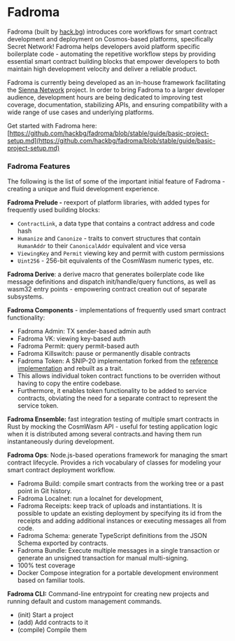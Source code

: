 # Fadroma

Fadroma (built by [hack.bg](https://hack.bg/)) introduces core workflows for smart contract development and deployment on Cosmos-based platforms, specifically Secret Network! Fadroma helps developers avoid platform specific boilerplate code - automating the repetitive workflow steps by providing essential smart contract building blocks that empower developers to both maintain high development velocity and deliver a reliable product.

Fadroma is currently being developed as an in-house framework facilitating the [Sienna Network](https://sienna.network/) project. In order to bring Fadroma to a larger developer audience, development hours are being dedicated to improving test coverage, documentation, stabilizing APIs, and ensuring compatibility with a wide range of use cases and underlying platforms.

Get started with Fadroma here: [https://github.com/hackbg/fadroma/blob/stable/guide/basic-project-setup.md](https://github.com/hackbg/fadroma/blob/stable/guide/basic-project-setup.md)

### Fadroma Features <a href="#fadroma-features" id="fadroma-features"></a>

The following is the list of some of the important initial feature of Fadroma - creating a unique and fluid development experience.

**Fadroma Prelude -** reexport of platform libraries, with added types for frequently used building blocks:

* `ContractLink`, a data type that contains a contract address and code hash
* `Humanize` and `Canonize` - traits to convert structures that contain `HumanAddr` to their `CanonicalAddr` equivalent and vice versa
* `ViewingKey` and `Permit` viewing key and permit with custom permissions
* `Uint256` - 256-bit equivalents of the CosmWasm numeric types, etc.

**Fadroma Derive**: a derive macro that generates boilerplate code like message definitions and dispatch init/handle/query functions, as well as wasm32 entry points - empowering contract creation out of separate subsystems.

**Fadroma Components** - implementations of frequently used smart contract functionality:

* Fadroma Admin: TX sender-based admin auth
* Fadroma VK: viewing key-based auth
* Fadroma Permit: query permit-based auth
* Fadroma Killswitch: pause or permanently disable contracts
* Fadroma Token: A SNIP-20 implementation forked from the [reference implementation](https://github.com/scrtlabs/snip20-reference-impl) and rebuilt as a trait.
* This allows individual token contract functions to be overriden without having to copy the entire codebase.
* Furthermore, it enables token functionality to be added to service contracts, obviating the need for a separate contract to represent the service token.

**Fadroma Ensemble:** fast integration testing of multiple smart contracts in Rust by mocking the CosmWasm API - useful for testing application logic when it is distributed among several contracts.and having them run instantaneously during development.

**Fadroma Ops**: Node.js-based operations framework for managing the smart contract lifecycle. Provides a rich vocabulary of classes for modeling your smart contract deployment workflow.

* Fadroma Build: compile smart contracts from the working tree or a past point in Git history.
* Fadroma Localnet: run a localnet for development,
* Fadroma Receipts: keep track of uploads and instantiations. It is possible to update an existing deployment by specifying its id from the receipts and adding additional instances or executing messages all from code.
* Fadroma Schema: generate TypeScript definitions from the JSON Schema exported by contracts.
* Fadroma Bundle: Execute multiple messages in a single transaction or generate an unsigned transaction for manual multi-signing.
* 100% test coverage
* Docker Compose integration for a portable development environment based on familiar tools.

**Fadroma CLI:** Command-line entrypoint for creating new projects and running default and custom management commands.

* (init) Start a project
* (add) Add contracts to it
* (compile) Compile them
